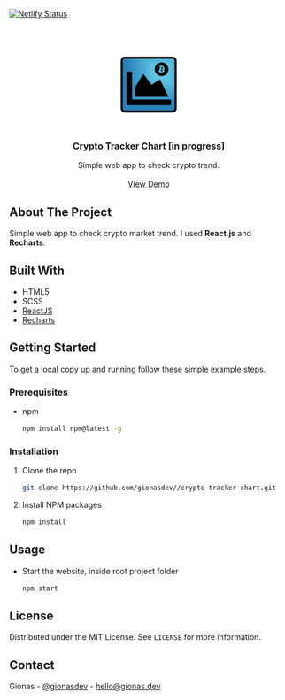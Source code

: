 [![Netlify Status](https://api.netlify.com/api/v1/badges/a4204580-c0a3-43b4-9867-5e5e1a041b1f/deploy-status)](https://app.netlify.com/sites/crypto-tracker-chart/deploys)

<br />
<p align="center">
  <a href="https://github.com/gionasdev/crypto-tracker-chart">
    <img src="src/assets/logo.png" alt="Logo" width="150" height="150">
  </a>

  <h3 align="center">Crypto Tracker Chart [in progress]</h3>

  <p align="center">
    Simple web app to check crypto trend.
    <br />
    <br />
    <a href="https://crypto-tracker-chart.netlify.app">View Demo</a>
  </p>
</p>

## About The Project

Simple web app to check crypto market trend. I used **React.js** and **Recharts**.

## Built With

- HTML5
- SCSS
- [ReactJS](https://reactjs.org/)
- [Recharts](https://recharts.org/en-US/)

<!-- GETTING STARTED -->

## Getting Started

To get a local copy up and running follow these simple example steps.

### Prerequisites

- npm
  ```sh
  npm install npm@latest -g
  ```

### Installation

1. Clone the repo
   ```sh
   git clone https://github.com/gionasdev//crypto-tracker-chart.git
   ```
2. Install NPM packages
   ```sh
   npm install
   ```

<!-- USAGE EXAMPLES -->

## Usage

- Start the website, inside root project folder
  ```sh
  npm start
  ```

<!-- LICENSE -->

## License

Distributed under the MIT License. See `LICENSE` for more information.

<!-- CONTACT -->

## Contact

Gionas - [@gionasdev](https://twitter.com/gionasdev) - hello@gionas.dev
